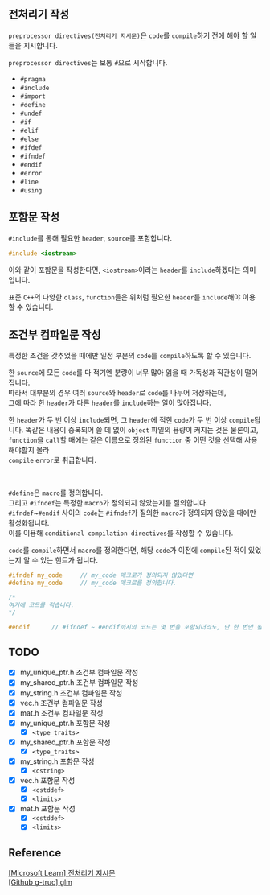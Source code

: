 ## 전처리기 작성

`preprocessor directives(전처리기 지시문)`은 `code`를 `compile`하기 전에 해야 할 일들을 지시합니다.

`preprocessor directives`는 보통 `#`으로 시작합니다.

- `#pragma`
- `#include`
- `#import`
- `#define`
- `#undef`
- `#if`
- `#elif`
- `#else`
- `#ifdef`
- `#ifndef`
- `#endif`
- `#error`
- `#line`
- `#using`

## 포함문 작성

`#include`를 통해 필요한 `header`, `source`를 포함합니다.   
```cpp
#include <iostream>
```
이와 같이 포함문을 작성한다면, `<iostream>`이라는 `header`를 `include`하겠다는 의미입니다.

표준 `C++`의 다양한 `class`, `function`들은 위처럼 필요한 `header`를 `include`해야 이용할 수 있습니다.

## 조건부 컴파일문 작성

특정한 조건을 갖추었을 때에만 일정 부분의 `code`를 `compile`하도록 할 수 있습니다.

한 `source`에 모든 `code`를 다 적기엔 분량이 너무 많아 읽을 때 가독성과 직관성이 떨어집니다.   
따라서 대부분의 경우 여러 `source`와 `header`로 `code`를 나누어 저장하는데,   
그에 따라 한 `header`가 다른 `header`를 `include`하는 일이 많아집니다.

한 `header`가 두 번 이상 `include`되면, 그 `header`에 적힌 `code`가 두 번 이상 `compile`됩니다.
똑같은 내용이 중복되어 쓸 데 없이 `object` 파일의 용량이 커지는 것은 물론이고,   
`function`을 `call`할 때에는 같은 이름으로 정의된 `function` 중 어떤 것을 선택해 사용해야할지 몰라   
`compile` `error`로 취급합니다.

<br>

`#define`은 `macro`를 정의합니다.   
그리고 `#ifndef`는 특정한 `macro`가 정의되지 않았는지를 질의합니다.   
`#ifndef`~`#endif` 사이의 `code`는 `#ifndef`가 질의한 `macro`가 정의되지 않았을 때에만 활성화됩니다.   
이를 이용해 `conditional compilation directives`를 작성할 수 있습니다.

`code`를 `compile`하면서 `macro`를 정의한다면, 해당 `code`가 이전에 `compile`된 적이 있었는지 알 수 있는 힌트가 됩니다.

```cpp
#ifndef my_code     // my_code 매크로가 정의되지 않았다면
#define my_code     // my_code 매크로를 정의합니다.

/*
여기에 코드를 적습니다.
*/

#endif      // #ifndef ~ #endif까지의 코드는 몇 번을 포함되더라도, 단 한 번만 활성화됩니다.
```

## TODO

- [X] my_unique_ptr.h 조건부 컴파일문 작성
- [X] my_shared_ptr.h 조건부 컴파일문 작성
- [X] my_string.h 조건부 컴파일문 작성
- [X] vec.h 조건부 컴파일문 작성
- [X] mat.h 조건부 컴파일문 작성
- [X] my_unique_ptr.h 포함문 작성
  - [X] `<type_traits>`
- [X] my_shared_ptr.h 포함문 작성
  - [X] `<type_traits>`
- [X] my_string.h 포함문 작성
  - [X] `<cstring>`
- [X] vec.h 포함문 작성
  - [X] `<cstddef>`
  - [X] `<limits>`
- [X] mat.h 포함문 작성
  - [X] `<cstddef>`
  - [X] `<limits>`

## Reference

[\[Microsoft Learn\] 전처리기 지시문](https://learn.microsoft.com/ko-kr/cpp/preprocessor/preprocessor-directives?view=msvc-170)   
[\[Github g-truc\] glm](https://github.com/g-truc/glm)